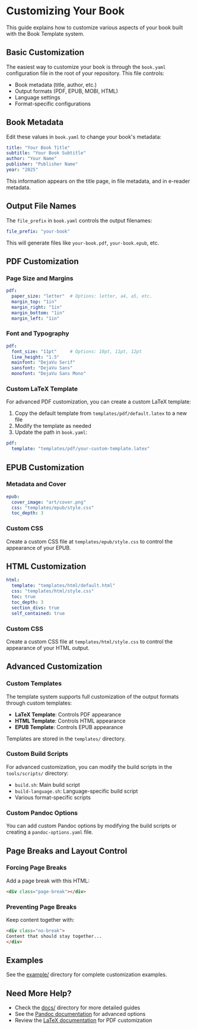 # Customizing Your Book

This guide explains how to customize various aspects of your book built with the Book Template system.

## Basic Customization

The easiest way to customize your book is through the `book.yaml` configuration file in the root of your repository. This file controls:

- Book metadata (title, author, etc.)
- Output formats (PDF, EPUB, MOBI, HTML)
- Language settings
- Format-specific configurations

## Book Metadata

Edit these values in `book.yaml` to change your book's metadata:

```yaml
title: "Your Book Title"
subtitle: "Your Book Subtitle"
author: "Your Name"
publisher: "Publisher Name"
year: "2025"
```

This information appears on the title page, in file metadata, and in e-reader metadata.

## Output File Names

The `file_prefix` in `book.yaml` controls the output filenames:

```yaml
file_prefix: "your-book"
```

This will generate files like `your-book.pdf`, `your-book.epub`, etc.

## PDF Customization

### Page Size and Margins

```yaml
pdf:
  paper_size: "letter"  # Options: letter, a4, a5, etc.
  margin_top: "1in"
  margin_right: "1in"
  margin_bottom: "1in"
  margin_left: "1in"
```

### Font and Typography

```yaml
pdf:
  font_size: "11pt"     # Options: 10pt, 11pt, 12pt
  line_height: "1.5"
  mainfont: "DejaVu Serif"
  sansfont: "DejaVu Sans"
  monofont: "DejaVu Sans Mono"
```

### Custom LaTeX Template

For advanced PDF customization, you can create a custom LaTeX template:

1. Copy the default template from `templates/pdf/default.latex` to a new file
2. Modify the template as needed
3. Update the path in `book.yaml`:

```yaml
pdf:
  template: "templates/pdf/your-custom-template.latex"
```

## EPUB Customization

### Metadata and Cover

```yaml
epub:
  cover_image: "art/cover.png"
  css: "templates/epub/style.css"
  toc_depth: 3
```

### Custom CSS

Create a custom CSS file at `templates/epub/style.css` to control the appearance of your EPUB.

## HTML Customization

```yaml
html:
  template: "templates/html/default.html"
  css: "templates/html/style.css"
  toc: true
  toc_depth: 3
  section_divs: true
  self_contained: true
```

### Custom CSS

Create a custom CSS file at `templates/html/style.css` to control the appearance of your HTML output.

## Advanced Customization

### Custom Templates

The template system supports full customization of the output formats through custom templates:

- **LaTeX Template**: Controls PDF appearance
- **HTML Template**: Controls HTML appearance
- **EPUB Template**: Controls EPUB appearance

Templates are stored in the `templates/` directory.

### Custom Build Scripts

For advanced customization, you can modify the build scripts in the `tools/scripts/` directory:

- `build.sh`: Main build script
- `build-language.sh`: Language-specific build script
- Various format-specific scripts

### Custom Pandoc Options

You can add custom Pandoc options by modifying the build scripts or creating a `pandoc-options.yaml` file.

## Page Breaks and Layout Control

### Forcing Page Breaks

Add a page break with this HTML:

```markdown
<div class="page-break"></div>
```

### Preventing Page Breaks

Keep content together with:

```markdown
<div class="no-break">
Content that should stay together...
</div>
```

## Examples

See the [example/](example/) directory for complete customization examples.

## Need More Help?

- Check the [docs/](docs/) directory for more detailed guides
- See the [Pandoc documentation](https://pandoc.org/MANUAL.html) for advanced options
- Review the [LaTeX documentation](https://www.latex-project.org/help/documentation/) for PDF customization
